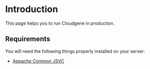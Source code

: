 # Introduction

This page helps you to run Cloudgene in production.

## Requirements

You will need the following things properly installed on your server:

- [Appache Common JSVC](https://commons.apache.org/proper/commons-daemon/jsvc.html)
